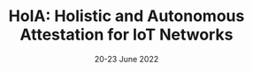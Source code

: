 ---
title: "HolA: Holistic and Autonomous Attestation for IoT Networks"
authors: "A. Visintin, F. Toffalini, E. Losiouk, M. Conti, J. Zhou"
venue: "In Proceedings of 4th International Workshop on Artificial Intelligence and Industrial Internet-of-Things Security 2022 (AIoTS2022) co-located with ACNS 2022"
type: "workshop"
year: 2022
location: "Rome, Italy"
date: "20-23 June 2022"
notes: "AIoTS2022 best workshop paper"
paperurl: "https://link.springer.com/chapter/10.1007/978-3-031-16815-4_16"
--- 